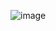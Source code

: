 ![image](https://user-images.githubusercontent.com/91150477/219300619-e4b8af37-454a-4cbf-8de1-f37c182213c3.png)
